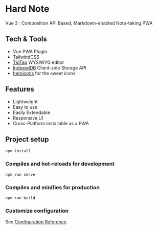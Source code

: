 # Hard Note

Vue 3 : Composition API Based, Markdown-enabled Note-taking PWA
## Tech & Tools
- Vue PWA Plugin
- TailwindCSS
- [TipTap](https://tiptap.dev/) WYSIWYG editor
- [IndexedDB](https://developer.mozilla.org/en-US/docs/Web/API/IndexedDB_API) Client-side Storage API 
- [heroicons](https://heroicons.com/) for the sweet icons

## Features
- Lightweight
- Easy to use
- Easily Extendable
- Responsive UI
- Cross-Platform Installable as a PWA
## Project setup
```
npm install
```

### Compiles and hot-reloads for development
```
npm run serve
```

### Compiles and minifies for production
```
npm run build
```

### Customize configuration
See [Configuration Reference](https://cli.vuejs.org/config/)